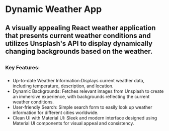 # Dynamic Weather App
## A visually appealing React weather application that presents current weather conditions and utilizes Unsplash's API to display dynamically changing backgrounds based on the weather.
## 

### Key Features:
### 
* Up-to-date Weather Information:Displays current weather data, including temperature, description, and location. 
* Dynamic Backgrounds: Fetches relevant images from Unsplash to create an immersive experience, with backgrounds reflecting the current weather conditions.
* User-friendly Search: Simple search form to easily look up weather information for different cities worldwide. 
* Clean UI with Material UI: Sleek and modern interface designed using Material UI components for visual appeal and consistency.
